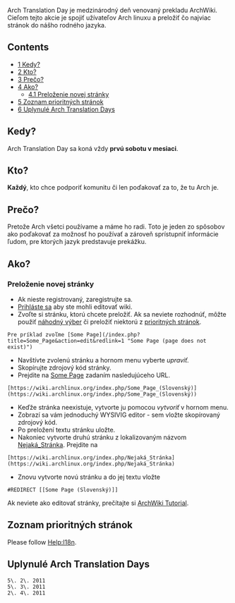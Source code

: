 Arch Translation Day je medzinárodný deň venovaný prekladu ArchWiki. Cieľom tejto akcie je spojiť užívateľov Arch linuxu a preložiť čo najviac stránok do nášho rodného jazyka.

## Contents

*   [1 Kedy?](#Kedy.3F)
*   [2 Kto?](#Kto.3F)
*   [3 Prečo?](#Pre.C4.8Do.3F)
*   [4 Ako?](#Ako.3F)
    *   [4.1 Preloženie novej stránky](#Prelo.C5.BEenie_novej_str.C3.A1nky)
*   [5 Zoznam prioritných stránok](#Zoznam_prioritn.C3.BDch_str.C3.A1nok)
*   [6 Uplynulé Arch Translation Days](#Uplynul.C3.A9_Arch_Translation_Days)

## Kedy?

Arch Translation Day sa koná vždy **prvú sobotu v mesiaci**.

## Kto?

**Každý**, kto chce podporiť komunitu či len poďakovať za to, že tu Arch je.

## Prečo?

Pretože Arch všetci používame a máme ho radi. Toto je jeden zo spôsobov ako poďakovať za možnosť ho používať a zároveň sprístupniť informácie ľudom, pre ktorých jazyk predstavuje prekážku.

## Ako?

### Preloženie novej stránky

*   Ak nieste registrovaný, zaregistrujte sa.
*   [Prihláste sa](/index.php/Special:UserLogin "Special:UserLogin") aby ste mohli editovať wiki.
*   Zvoľte si stránku, ktorú chcete preložiť. Ak sa neviete rozhodnúť, môžte použiť [náhodný výber](/index.php/Special:Random "Special:Random") či preložiť niektorú z [prioritných stránok](/index.php/Arch_Translation_Day_(Slovensk%C3%BD)#List_of_priority_pages "Arch Translation Day (Slovenský)").

```
Pre príklad zvoľme [Some Page](/index.php?title=Some_Page&action=edit&redlink=1 "Some Page (page does not exist)")

```

*   Navštívte zvolenú stránku a hornom menu vyberte _upraviť_.
*   Skopírujte zdrojový kód stránky.
*   Prejdite na [Some Page](/index.php?title=Some_Page_(Slovensk%C3%BD)&action=edit&redlink=1 "Some Page (Slovenský) (page does not exist)") zadaním nasledujúceho URL.

```
[https://wiki.archlinux.org/index.php/Some_Page_(Slovenský)](https://wiki.archlinux.org/index.php/Some_Page_(Slovenský))

```

*   Keďže stránka neexistuje, vytvorte ju pomocou _vytvoriť_ v hornom menu.
*   Zobrazí sa vám jednoduchý WYSIVIG editor - sem vložte skopírovaný zdrojový kód.
*   Po preložení textu stránku uložte.
*   Nakoniec vytvorte druhú stránku z lokalizovaným názvom [Nejaká_Stránka](/index.php?title=Nejak%C3%A1_Str%C3%A1nka&action=edit&redlink=1 "Nejaká Stránka (page does not exist)"). Prejdite na

```
[https://wiki.archlinux.org/index.php/Nejaká_Stránka](https://wiki.archlinux.org/index.php/Nejaká_Stránka)

```

*   Znovu vytvorte novú stránku a do jej textu vložte

 `#REDIRECT [[Some Page (Slovenský)]]` 

Ak neviete ako editovať stránky, prečítajte si [ArchWiki Tutorial](/index.php/ArchWiki_Tutorial "ArchWiki Tutorial").

## Zoznam prioritných stránok

Please follow [Help:I18n](/index.php/Help:I18n "Help:I18n").

## Uplynulé Arch Translation Days

```
5\. 2\. 2011
5\. 3\. 2011
2\. 4\. 2011

```